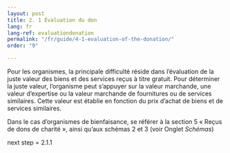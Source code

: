 ```yaml
---
layout: post
title: 2. 1 Évaluation du don
lang: fr
lang-ref: evaluationdonation
permalink: "/fr/guide/4-1-evaluation-of-the-donation/"
order: "9"

---
```

Pour les organismes, la principale difficulté réside dans l’évaluation de la juste valeur des biens et des services reçus à titre gratuit. Pour déterminer la juste valeur, l’organisme peut s’appuyer sur la valeur marchande, une valeur d’expertise ou la valeur marchande de fournitures ou de services similaires. Cette valeur est établie en fonction du prix d’achat de biens et de services similaires.

Dans le cas d’organismes de bienfaisance, se référer à la section 5 « Reçus de dons de charité », ainsi qu’aux schémas 2 et 3 (voir Onglet _Schémas_)

next step = 2.1.1